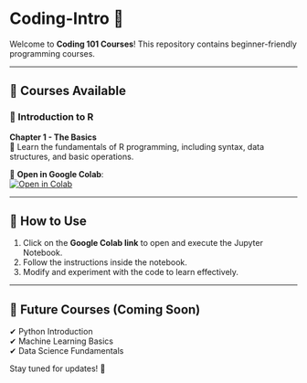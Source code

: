 # Coding-Intro 🚀
Welcome to **Coding 101 Courses**! This repository contains beginner-friendly programming courses.

---

## 📌 Courses Available

### 📘 Introduction to R  
**Chapter 1 - The Basics**  
📖 Learn the fundamentals of R programming, including syntax, data structures, and basic operations.

🔗 **Open in Google Colab**:  
[![Open in Colab](https://colab.research.google.com/assets/colab-badge.svg)](https://colab.research.google.com/github/FYCodeLab/coding-intro/blob/main/R/INTRODUCTION_A_R_CH1_G.ipynb)

---


## 🔧 How to Use
1. Click on the **Google Colab link** to open and execute the Jupyter Notebook.
2. Follow the instructions inside the notebook.
3. Modify and experiment with the code to learn effectively.

---

## 🎯 Future Courses (Coming Soon)
✔ Python Introduction  
✔ Machine Learning Basics  
✔ Data Science Fundamentals  

Stay tuned for updates! 🚀
